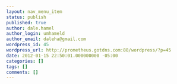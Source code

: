 ```yaml
---
layout: nav_menu_item
status: publish
published: true
author: dale.hamel
author_login: umhameld
author_email: daleha@gmail.com
wordpress_id: 45
wordpress_url: http://prometheus.gotdns.com:88/wordpress/?p=45
date: 2012-01-15 22:50:01.000000000 -05:00
categories: []
tags: []
comments: []
---
```

 
